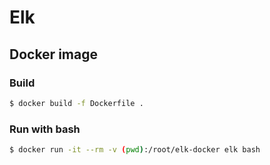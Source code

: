 # Elk
## Docker image

### Build
```sh
$ docker build -f Dockerfile .
```

### Run with bash
```sh
$ docker run -it --rm -v (pwd):/root/elk-docker elk bash
```
